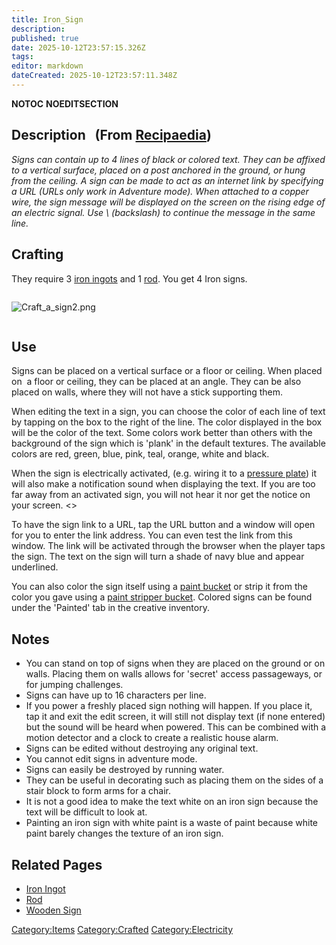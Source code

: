 ```yaml
---
title: Iron_Sign
description: 
published: true
date: 2025-10-12T23:57:15.326Z
tags: 
editor: markdown
dateCreated: 2025-10-12T23:57:11.348Z
---
```


__NOTOC__ __NOEDITSECTION__

## Description   (From [Recipaedia](Recipaedia "wikilink"))

*Signs can contain up to 4 lines of black or colored text. They can be
affixed to a vertical surface, placed on a post anchored in the ground,
or hung from the ceiling. A sign can be made to act as an internet link
by specifying a URL (URLs only work in Adventure mode). When attached to
a copper wire, the sign message will be displayed on the screen on the
rising edge of an electric signal. Use \\ (backslash) to continue the
message in the same line.*

## Crafting

They require 3 [iron ingots](Iron_Ingot "wikilink") and 1
[rod](rod "wikilink"). You get 4 Iron signs.

<div style="overflow: hidden">

![Craft_a_sign2.png](Craft_a_sign2.png "Craft_a_sign2.png")

</div>

## Use

Signs can be placed on a vertical surface or a floor or ceiling. When
placed on  a floor or ceiling, they can be placed at an angle. They can
be also placed on walls, where they will not have a stick supporting
them.

When editing the text in a sign, you can choose the color of each line
of text by tapping on the box to the right of the line. The color
displayed in the box will be the color of the text. Some colors work
better than others with the background of the sign which is 'plank' in
the default textures. The available colors are red, green, blue, pink,
teal, orange, white and black.

When the sign is electrically activated, (e.g. wiring it to a [pressure
plate](Stone_Pressure_Plate "wikilink")) it will also make a
notification sound when displaying the text. If you are too far away
from an activated sign, you will not hear it nor get the notice on your
screen. \<<the distance needs to be determined>\>

To have the sign link to a URL, tap the URL button and a window will
open for you to enter the link address. You can even test the link from
this window. The link will be activated through the browser when the
player taps the sign. The text on the sign will turn a shade of navy
blue and appear underlined.

You can also color the sign itself using a [paint
bucket](Paint_Bucket "wikilink") or strip it from the color you gave
using a [paint stripper bucket](Paint_Stripper "wikilink"). Colored
signs can be found under the 'Painted' tab in the creative inventory.

## Notes 

  - You can stand on top of signs when they are placed on the ground or
    on walls. Placing them on walls allows for 'secret' access
    passageways, or for jumping challenges.
  - Signs can have up to 16 characters per line.
  - If you power a freshly placed sign nothing will happen. If you place
    it, tap it and exit the edit screen, it will still not display text
    (if none entered) but the sound will be heard when powered. This can
    be combined with a motion detector and a clock to create a realistic
    house alarm.
  - Signs can be edited without destroying any original text.
  - You cannot edit signs in adventure mode.
  - Signs can easily be destroyed by running water.
  - They can be useful in decorating such as placing them on the sides
    of a stair block to form arms for a chair.
  - It is not a good idea to make the text white on an iron sign because
    the text will be difficult to look at.
  - Painting an iron sign with white paint is a waste of paint because
    white paint barely changes the texture of an iron sign.

## Related Pages

  - [Iron Ingot](Iron_Ingot "wikilink")
  - [Rod](Rod "wikilink")
  - [Wooden Sign](Wooden_Sign "wikilink")

[Category:Items](Category:Items "wikilink")
[Category:Crafted](Category:Crafted "wikilink")
[Category:Electricity](Category:Electricity "wikilink")